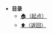 * **目录**
  * [🏠（起点）](/study/README)
  * [⬆️（返回）](/study/前端\03-框架和库\Next框架\HTMLs\nextjs-learn-cn\_next\static\chunks/README)
